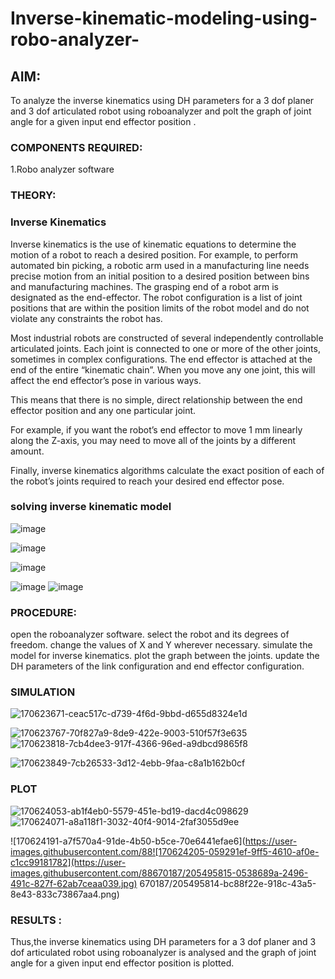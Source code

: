 # Inverse-kinematic-modeling-using-robo-analyzer-

 
## AIM: 
To analyze the inverse kinematics using DH parameters for a 3 dof planer and 3 dof articulated robot using roboanalyzer and polt the graph of joint angle for a given  input end effector position .


### COMPONENTS REQUIRED:
1.Robo analyzer software  


### THEORY: 
  
### Inverse Kinematics
 

Inverse kinematics is the use of kinematic equations to determine the motion of a robot to reach a desired position. For example, to perform automated bin picking, a robotic arm used in a manufacturing line needs precise motion from an initial position to a desired position between bins and manufacturing machines. The grasping end of a robot arm is designated as the end-effector. The robot configuration is a list of joint positions that are within the position limits of the robot model and do not violate any constraints the robot has.

 Most industrial robots are constructed of several independently controllable articulated joints. Each joint is connected to one or more of the other joints, sometimes in complex configurations. The end effector is attached at the end of the entire “kinematic chain”. When you move any one joint, this will affect the end effector’s pose in various ways.

This means that there is no simple, direct relationship between the end effector position and any one particular joint.

For example, if you want the robot’s end effector to move 1 mm linearly along the Z-axis, you may need to move all of the joints by a different amount.

Finally, inverse kinematics algorithms calculate the exact position of each of the robot’s joints required to reach your desired end effector pose.

### solving inverse kinematic model 
![image](https://user-images.githubusercontent.com/36288975/170622829-3fe97ef7-8ef1-44af-afae-b0954871aa0c.png)


![image](https://user-images.githubusercontent.com/36288975/170622902-f48fd9c7-f2ec-4fd5-904b-ea51be8298c3.png)

![image](https://user-images.githubusercontent.com/36288975/170622934-a3fd7f77-7eb2-4408-b66d-d6e3adbd1f99.png)

![image](https://user-images.githubusercontent.com/36288975/170622982-9c4d8b23-1563-4e17-9616-87bcc4f4501d.png)
![image](https://user-images.githubusercontent.com/36288975/170623020-f27efc12-bb58-4f62-840d-af544ac6689e.png)

### PROCEDURE:

open the roboanalyzer software.
select the robot and its degrees of freedom.
change the values of X and Y wherever necessary.
simulate the model for inverse kinematics.
plot the graph between the joints.
update the DH parameters of the link configuration and end effector configuration.

### SIMULATION 
 
 ![170623671-ceac517c-d739-4f6d-9bbd-d655d8324e1d](https://user-images.githubusercontent.com/88670187/205495780-cb3e6a74-8cdf-4f17-9c90-6f592da99ee6.jpg)

 ![170623767-70f827a9-8de9-422e-9003-510f57f3e635](https://user-images.githubusercontent.com/88670187/205495786-65606893-36fe-42eb-87bd-a0772fadee1d.jpg)
![170623818-7cb4dee3-917f-4366-96ed-a9dbcd9865f8](https://user-images.githubusercontent.com/88670187/205495790-b07e3f0b-beac-47af-b73c-860d8ed3a740.png)

 ![170623849-7cb26533-3d12-4ebb-9faa-c8a1b162b0cf](https://user-images.githubusercontent.com/88670187/205495795-8ef4e7e5-831d-4924-bed7-e81d83fc00b2.png)


 ### PLOT  
 
 ![170624053-ab1f4eb0-5579-451e-bd19-dacd4c098629](https://user-images.githubusercontent.com/88670187/205495800-980b77a8-0dc3-4fb0-91a0-a9099a4f22b2.png) 
 ![170624071-a8a118f1-3032-40f4-9014-2faf3055d9ee](https://user-images.githubusercontent.com/88670187/205495807-aab2d5a6-0b11-49a7-9d0b-2ffe174213e3.jpg)

 ![170624191-a7f570a4-91de-4b50-b5ce-70e6441efae6](https://user-images.githubusercontent.com/88![170624205-059291ef-9ff5-4610-af0e-c1cc99181782](https://user-images.githubusercontent.com/88670187/205495815-0538689a-2496-491c-827f-62ab7ceaa039.jpg)
670187/205495814-bc88f22e-918c-43a5-8e43-833c73867aa4.png)


### RESULTS :  
Thus,the inverse kinematics using DH parameters for a 3 dof planer and 3 dof articulated robot using roboanalyzer is analysed and the graph of joint angle for a given input end effector position is plotted.
